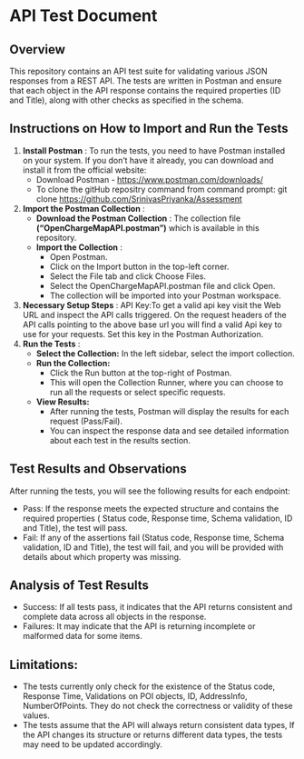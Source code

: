 # API Test Document 
## Overview
This repository contains an API test suite for validating various JSON responses from a REST API. The tests are written in Postman and ensure that each object in the API response contains the required properties (ID and Title), along with other checks as specified in the schema.
## Instructions on How to Import and Run the Tests
1. **Install Postman** :
   To run the tests, you need to have Postman installed on your system. If you don’t have it already, you can download and install it from the official website:
   - Download Postman - https://www.postman.com/downloads/
   - To clone the gitHub repositry command from command prompt: git clone https://github.com/SrinivasPriyanka/Assessment
2. **Import the Postman Collection** :
   - **Download the Postman Collection** : The collection file **(“OpenChargeMapAPI.postman”)** which is available in this repository.
   - **Import the Collection** :
     - Open Postman.
     - Click on the Import button in the top-left corner.
     - Select the File tab and click Choose Files.
     - Select the OpenChargeMapAPI.postman file and click Open.
     - The collection will be imported into your Postman workspace.
3. **Necessary Setup Steps** :
   API Key:To get a valid api key visit the Web URL and inspect the API calls triggered. On the request headers of the API calls pointing to the above base url you will find a valid Api key to use for your requests. Set this key in the Postman Authorization.
4. **Run the Tests** :
   - **Select the Collection:** In the left sidebar, select the import collection.
   - **Run the Collection:**
     - Click the Run button at the top-right of Postman.
     - This will open the Collection Runner, where you can choose to run all the requests or select specific requests.
   - **View Results:**
     - After running the tests, Postman will display the results for each request (Pass/Fail).
     - You can inspect the response data and see detailed information about each test in the results section.
## Test Results and Observations 
  After running the tests, you will see the following results for each endpoint:
  - Pass: If the response meets the expected structure and contains the required properties ( Status code, Response time, Schema validation, ID and Title), the test will pass.
  - Fail: If any of the assertions fail (Status code, Response time, Schema validation, ID and Title), the test will fail, and you will be provided with details about which property was missing.
## Analysis of Test Results
  - Success: If all tests pass, it indicates that the API returns consistent and complete data across all objects in the response.
  - Failures: It may indicate that the API is returning incomplete or malformed data for some items.
## Limitations:
  - The tests currently only check for the existence of the Status code, Response Time, Validations on POI objects, ID, AddressInfo, NumberOfPoints. They do not check the correctness or validity of these values.
  - The tests assume that the API will always return consistent data types, If the API changes its structure or returns different data types, the tests may need to be updated accordingly.




    
     
